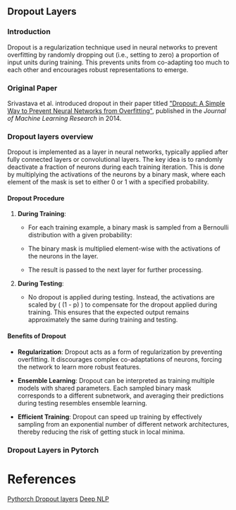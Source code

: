 ## Dropout Layers

### Introduction

Dropout is a regularization technique used in neural networks to prevent overfitting by randomly dropping out (i.e., setting to zero) a proportion of input units during training. This prevents units from co-adapting too much to each other and encourages robust representations to emerge.

### Original Paper

Srivastava et al. introduced dropout in their paper titled ["Dropout: A Simple Way to Prevent Neural Networks from Overfitting"](http://www.jmlr.org/papers/volume15/srivastava14a/srivastava14a.pdf), published in the *Journal of Machine Learning Research* in 2014.

### Dropout layers overview

Dropout is implemented as a layer in neural networks, typically applied after fully connected layers or convolutional layers. The key idea is to randomly deactivate a fraction of neurons during each training iteration. This is done by multiplying the activations of the neurons by a binary mask, where each element of the mask is set to either 0 or 1 with a specified probability.

#### Dropout Procedure

1. **During Training**: 
   - For each training example, a binary mask is sampled from a Bernoulli distribution with a given probability:



     
   - The binary mask is multiplied element-wise with the activations of the neurons in the layer.
   - The result is passed to the next layer for further processing.

2. **During Testing**:
   - No dropout is applied during testing. Instead, the activations are scaled by \( (1 - p) \) to compensate for the dropout applied during training. This ensures that the expected output remains approximately the same during training and testing.

#### Benefits of Dropout

- **Regularization**: Dropout acts as a form of regularization by preventing overfitting. It discourages complex co-adaptations of neurons, forcing the network to learn more robust features.
  
- **Ensemble Learning**: Dropout can be interpreted as training multiple models with shared parameters. Each sampled binary mask corresponds to a different subnetwork, and averaging their predictions during testing resembles ensemble learning.

- **Efficient Training**: Dropout can speed up training by effectively sampling from an exponential number of different network architectures, thereby reducing the risk of getting stuck in local minima.

### Dropout Layers in Pytorch


# References
[Pythorch Dropout layers](https://pytorch.org/docs/stable/nn.html#dropout-layers)
[Deep NLP](http://www.deepnlp.org/blog/probability-distribution-formulas)

